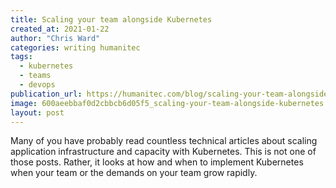 ```yaml
---
title: Scaling your team alongside Kubernetes
created_at: 2021-01-22
author: "Chris Ward"
categories: writing humanitec
tags: 
  - kubernetes
  - teams
  - devops
publication_url: https://humanitec.com/blog/scaling-your-team-alongside-kubernetes
image: 600aeebbaf0d2cbbcb6d05f5_scaling-your-team-alongside-kubernetes.png
layout: post
---
```


Many of you have probably read countless technical articles about scaling application infrastructure and capacity with Kubernetes. This is not one of those posts. Rather, it looks at how and when to implement Kubernetes when your team or the demands on your team grow rapidly.